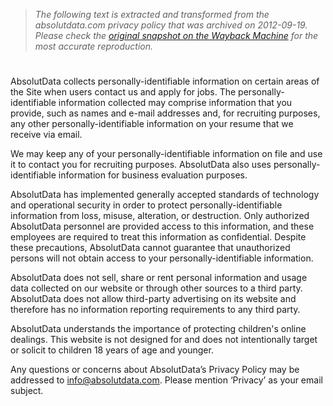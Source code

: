 > *The following text is extracted and transformed from the absolutdata.com privacy policy that was archived on 2012-09-19. Please check the [original snapshot on the Wayback Machine](https://web.archive.org/web/20120919222856id_/http%3A//www.absolutdata.com/privacypolicy.php) for the most accurate reproduction.*

# 

AbsolutData collects personally-identifiable information on certain areas of the Site when users contact us and apply for jobs. The personally-identifiable information collected may comprise information that you provide, such as names and e-mail addresses and, for recruiting purposes, any other personally-identifiable information on your resume that we receive via email.

We may keep any of your personally-identifiable information on file and use it to contact you for recruiting purposes. AbsolutData also uses personally-identifiable information for business evaluation purposes.

AbsolutData has implemented generally accepted standards of technology and operational security in order to protect personally-identifiable information from loss, misuse, alteration, or destruction. Only authorized AbsolutData personnel are provided access to this information, and these employees are required to treat this information as confidential. Despite these precautions, AbsolutData cannot guarantee that unauthorized persons will not obtain access to your personally-identifiable information.

AbsolutData does not sell, share or rent personal information and usage data collected on our website or through other sources to a third party. AbsolutData does not allow third-party advertising on its website and therefore has no information reporting requirements to any third party.

AbsolutData understands the importance of protecting children's online dealings. This website is not designed for and does not intentionally target or solicit to children 18 years of age and younger.

Any questions or concerns about AbsolutData’s Privacy Policy may be addressed to info@absolutdata.com. Please mention ‘Privacy’ as your email subject.
